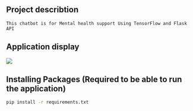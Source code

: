 ## Project describtion
    This chatbot is for Mental health support Using TensorFlow and Flask API

## Application display
![](https)

## Installing Packages  (Required to be able to run the application)
```bash
pip install -r requirements.txt
```